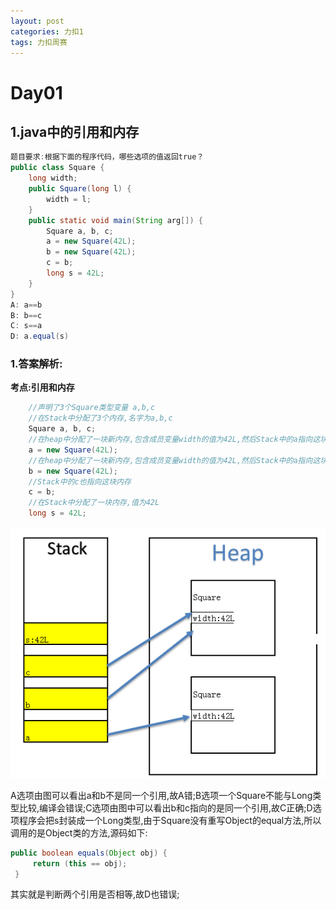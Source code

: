 ```yaml
---
layout: post
categories: 力扣1
tags: 力扣周赛
---
```


# Day01

## 1.java中的引用和内存

```java
题目要求:根据下面的程序代码，哪些选项的值返回true？
public class Square {  
    long width;  
    public Square(long l) {   
        width = l;  
    }  
    public static void main(String arg[]) {   
        Square a, b, c;  
        a = new Square(42L);   
        b = new Square(42L);   
        c = b;   
        long s = 42L;  
    } 
}
A: a==b
B: b==c
C: s==a
D: a.equal(s)
```

### 1.答案解析:

**考点:引用和内存**

```java
    //声明了3个Square类型变量 a,b,c
	//在Stack中分配了3个内存,名字为a,b,c
    Square a, b, c;  
	//在heap中分配了一块新内存,包含成员变量width的值为42L,然后Stack中的a指向这块内存
    a = new Square(42L);   
	//在heap中分配了一块新内存,包含成员变量width的值为42L,然后Stack中的a指向这块内存	
    b = new Square(42L);   
	//Stack中的c也指向这块内存
    c = b;   
	//在Stack中分配了一块内存,值为42L
    long s = 42L; 
```
![img](assets/485624_1428569659849_neicun-1568565704403.png)

A选项由图可以看出a和b不是同一个引用,故A错;B选项一个Square不能与Long类型比较,编译会错误;C选项由图中可以看出b和c指向的是同一个引用,故C正确;D选项程序会把s封装成一个Long类型,由于Square没有重写Object的equal方法,所以调用的是Object类的方法,源码如下:

```java
public boolean equals(Object obj) {
     return (this == obj);
 }
```

其实就是判断两个引用是否相等,故D也错误;

